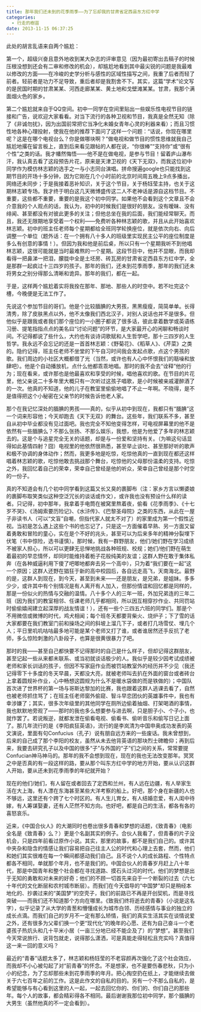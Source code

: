 ```yaml
---
title: 那年我们还未到的花季雨季——为了忘却我的甘肃省定西县东方红中学
categories:
  - 行走的樹苗
date: 2013-11-15 06:37:25
---
```


此处的胡言乱语来自两个尴尬： 

第一个，超级兴奋且意外地收到某大杂志的评审意见（因为最初寄出去稿子的时候压根没想到还会有二审和修改的机会），却尴尬地看到其中最尖锐的问题是我最难以修改的方面——在冷峻的史学分析与感性的区域性描写之间，我重了后者而轻了前者。轻前者是功力不足导致，重后者却是我割舍不下。其实，这篇“学术”论文写的是民国时期的甘肃某某、河西走廊某某、黄土地和戈壁滩某某。甘肃，我那个满面烟火色的家乡。 

第二个尴尬就来自于QQ空间。初中一同学在空间里贴出一些娱乐性电视节目的链接和广告，说欢迎大家看看。对当下流行的各种卫视和节目，我真是全然无知（除了《非诚勿扰》，因为出国前常把它当净化未婚女青年心灵的利器来看）；而且习惯性地各种心理投射，使我在他的推荐下面问了这样一个问题：“话说，你现在哪里呢？这是在哪个电视台么？你是做哪块啊？”做电视和做节目的惯性思维就我自己尴尬地撂在留言板上，直到后来看见跟帖的人都在说，“你很棒”“支持你”或“很有个性”之类的话。我才幡然悔悟——他不是在做电视，是参与节目！留着庐山瀑布汗，我认真去看了这段预告片花，原来是天津卫视的《天下无双》，而我这位初中同学作为模仿林志颖的选手之一与小志同台演唱。拼命搜遍google也只能找到这期节目的开场十多分钟，因为它刚在几个小时前的北京时间周五晚上9点多播出，网络还未同步；于是我接着恶补知识，关于这个节目，关于杨钰莹主持，也关于这期林志颖专场。我才终于明白这几天微博盛传这二人不老神话是源自这档节目。不重要，这些都不重要，重要的是我这个初中同学。如果他不会看到这个文章且不会介意我的个人观点的话，我认为，初中的时候我们是很好的朋友。没有暧昧、没有绯闻、甚至都没有对彼此更多的关注；但他总坐在我的后面，我们能经常聊天。而且，我还无限期地享受着一个权利——免费听各种林志颖的歌，并且从此开始喜欢林志颖。初中的班主任老师每个星期都给全班同学轮换座位，就是依次向右、向后调整一个单位（题外话：在一个拥有八十多人的班级里实现民主公平的座位制度是多么有创意的事情！）。但因为我和他是前后桌，所以只有一个星期我听不到他唱林志颖，这很可能就是当时最难熬的一个星期。这段节目中，他并不显眼，而我却看得一把鼻涕一把泪，朦胧中全是土坯房、砖瓦房的甘肃省定西县东方红中学，全是那群一起疯过十三四岁的孩子。那年的我们，还未到花季雨季，那年的我们还未将男女之别分得那么清晰和诡异。那年的我们，都在一起。 

于是，这样两个尴尬着实将我拴在那年、那地、那些人的时空中。若不吐完这个槽，今晚便是无法工作了。 

先说这个参加节目的哥们。他是个比较腼腆的大男孩，黑黑瘦瘦，简简单单。长得清秀，除了皮肤黑点以外，他不太像我们西北汉子，对别人说话也并不是很多。但他似乎是跟我或者我们那个座位的一小圈子都说了很多话，彼此拿着数学或英语练习册、提笔指指点点的美名曰“讨论问题”的环节，是大家最开心的闲聊和畅谈时间。不记得都说了些什么，大约也有谈诗词歌赋和人生哲学吧，那十三四岁的人生哲学。我永远不会忘记的还是一首首林志颖：《野菊花》、《稻草人》、《芹菜》之类的。隐约记得，班主任老师不坐堂的下午自习时间我会发起点歌，点这个男孩的歌。我们周边的小社区大概都借了光（当然，或许也有人心中怀恨我们的聒噪和放肆吧）。他是个自动播放机，点什么他都乖乖地唱。那时的我不会去“诠释”他的行为；现在看来，或许那也是他最喜欢和享受的时候，唱他喜欢的歌。在节目的片花里，他父亲说二十多年里大概只有一次听过这孩子唱歌，是小时候被亲戚灌醉酒了的一次。他真的不知道，他的儿子在教室里偷偷地唱了不止一年啊。不晓得，是不是值得把这个小秘密在父亲节的时候告诉他老人家。

那个在我记忆深处的腼腆的男孩——真的，似乎从初中到现在，我都只有“腼腆”这一个词来形容他；今天却跑去《天下无双》的舞台。这些年，我们联系不多，甚至自从初中毕业都没有见过面吧。我也完全不知他变得怎样，可电视屏幕里的他不是依然有一些腼腆么？不那么张扬、不那么娱乐，我想，他是为他爱了多年的林志颖去的。这是个与追星完全无关的话题，却是与一份爱和坚持有关。（为嘛这句话显得如此基情四射？囧）电视里的他依然很熟悉，甚至举止谈吐、甚至那好听的歌声和极不协调的身体动作；然而，我更多地是吃惊，吃惊他真的一直到现在都还这样唱着林志颖的歌，吃惊他敢去挑战那个舞台，吃惊他的父母那份温柔的支持。吃惊之外，我回忆着自己的荣幸，荣幸自己曾经是他的听众，荣幸自己曾经是那个时空的一份子。 

真的不知道会有几个初中同学看到这篇又长又臭的裹脚布（注：家乡方言以懒婆娘的裹脚布取笑类似这种空泛冗长的谈话或作文），或许我也没有预设什么样的读者。只记得，初中那年，我拿着手电筒在被窝里熬着夜，偷看《花季雨季》、《十七岁不哭》、《汤姆索要历险记》、《水浒传》、《巴黎圣母院》之类的东西，从此在一屋子非读书人（可以“文盲”自嘲，但指代家人就太不对了）的家里成为第一个假性近视。当初是怎么遇上这些个书的也忘记了，只是这一方面催着早熟、另一方面又留着勇敢和冒险的童心，实在是个不好的兆头，甚至可以为后来多年的精神分裂埋下伏笔（书中惊险，选书谨慎）。那时候，我有一群野朋友，他们/她们野在学习成绩不被家人担心，所以可以更肆无忌惮地挑战各种班规、校规；她们/他们野在萌生着最初的早恋情怀，却同时能维持着栀子花般纯美的友谊；这群人野在敢于集体私奔（在各种威逼利用下傻了吧唧地都奔去另一个高中），只为着“我们要在一起”这一个原因；这群人还野在猖狂于新的高中校园后，各自远走高飞，天南海北。最野的是，这群人到现在，到今天，甚至到未来——还是朋友，是兄弟，是姐妹。多多少少，或许其中有个别情况是有人离开有人加入，但那份情谊和回忆都是同样的，那是一份似火的热情与交融的温情。八十多个人的三年一班，外加兄弟连的三年二班（因为我们的教室相邻、任课老师几乎都相同，所以因互相穿抄作业、共同罚站时偷偷嬉闹建立起深厚的战友情谊！），还有一些个三四五六班的同学们。那是个不用微信或微博的时代，鸡犬相闻；每个班冬天都要背柴火、烧炉子；下了雪的话大家都要在我们教室门前和操场之间的斜坡上溜几下子，或者打几场雪仗、埋几个人；平日里叽叽咕咕最多地可能是某个老师又打了谁，或者谁居然还手反抗了老师，多么惊险刺激的八卦段子，也算是很黄很暴力了吧。 

那时的我——甚至自己都快要不记得那时的自己是什么样子，但却记得这群朋友，甚至记起一些从来都未联系、或当初就谈话极少的人。我似乎是较少因考试成绩被老师和家长训话的孩子，但因不写家庭作业而被罚站教室外的经历并不少见（我还记得零下十多度的冬天早晨，天都没大亮，就被老师叫去扒在外面的窗台或者砖台上拿着圆规补作业，心中畅想这圆规为什么不是暖水袋做的而是铁做的）；中国队首次进了世界杯的第一场与哥斯达黎加的比赛，我也跟着这群人逃课去看了，自然也被老师抓住骂了；在班主任老师窗外偷窥、智斗早恋团伙的英雄事件中，我也有幸涉嫌了；其实，很多次年级里的其他同学在厕所边偷着抽烟、打架喝酒的事情，我也默默地旁观了——那时的我也多么想要参与进去啊，只是胆子小、个子小，也就作罢了。若说叛逆，就都发泄在偷看电视、偷看书、偷听音乐和偷写日记上面了。那几年流行的是《李阳疯狂英语》，流行的是李岚清为中国申奥成功发表的英文演说，里面有句Confucius（孔子）说有朋自远方来的一些废话。我未曾想到，后来的自己成了那个李阳的校友，虽然从未去他背英语的那块烈士碑瞻仰；再到后来，我要去研究孔子以及中国的很多“子”与外国的“子”们之间的关系，常常要提Confucian神马神马的。那年的我不会想到现在，现在的我也无法改变那年。冥冥之中是否真的有一段这样的路，要从那个叫东方红中学的地方开始，要从认识这群人开始，要从还未到花季雨季的年纪就开始？ 

现在的他们/她们，有人留在或者回去了定西和兰州，有人远在边疆，有人举家生活在大上海，有人漂在东海甚至某些大洋考察的船上。好吧，那个身在新疆的人也不够远，这里还有个跨了七个时区的。有人生儿育女，有人结婚恋爱，有人闺中待嫁，有人筹谋娶妻，还有人茫然不知方向。也好吧，都是自己的生活，都各有各的喜怒哀乐。 

近来，《中国合伙人》的大潮同时也卷出很多青春和梦想的话题，《致青春》（电影全名是《致青春》么？）更是个名副其实的例子。合伙人我看了，但青春的片子没机会，只是四年前看过原作小说。其实，那里的故事，都不是我们自己的。或许其中夹杂和隐含的情感让我们容易把自己往主人公的时代和心理上去套，然而，他们和她们其实很难在每一个瞬间都感动我们自己。且不说个人的成长路程、个性特点都各不相同，单就那个年月，也不是我们的。中国合伙人的青春岁月赶上八十年代，那是中国青年和整个社会都在寻找道路、摸石头过河的时代，他们的梦想是出于无知的勇敢和对未来的好奇；他们的不顾一切首先来自于一个断裂的过去（六七十年代的文化断层和农村城市断层）。而我们在今天倡导的“中国梦”却只是稍经本地化的、抄袭过来的“美国梦”的空壳子，我们的前路已不再是开创契机，而是寻找突破——而我们还不知道那个方向在哪里。《致我们终将逝去的青春》（小说是这名字），似乎记录了从大学的青葱和懵懂成长为城市白领、历经感情与事业的独立的成长点滴。而我们自己的岁月不一定有那么矫情，我们的真实生活其实在谈情说爱之外，还有很多为父辈们换一个更“现代化”的晚年的心愿、还有为自己奋斗一个老婆孩子热炕头和几十平米小居（一亩三分地已经不能企及了）的“梦想”。甚至我们今天常说旅行、说背包就走，说得那么潇洒，可是真能走得轻松且充实吗？真值得这一来一回的意义吗？ 

最近的“青春”话题太多了，林志颖和杨钰莹的不老容颜再次强化了这个社会效应，而我却不小心被勾起了对“前青春”的怀念。不是想家，也不是要伤春悲秋，只为小小的纪念，为了忘却那些未到花季雨季的年月。把心掏空扔在纸上，才能继续去做关于六七百年之前的工作。这是此作文的自私的目的。另有一个不那么自私的，是希望能够与有心看到这里的人一起，一起去回忆你的、你们的、你们自己的那些年。每个人的故事，都会精彩得各不相同。最后谢谢我那位初中同学，那个腼腆的大男生（虽然他真的不一定会看到）。
